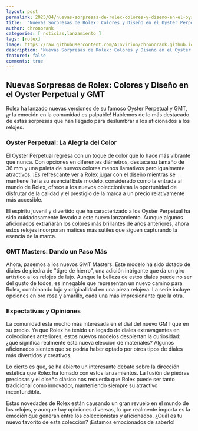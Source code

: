 ```yaml
---
layout: post
permalink: 2025/04/nuevas-sorpresas-de-rolex-colores-y-diseno-en-el-oyster-perpetual-y-gmt
title:  "Nuevas Sorpresas de Rolex: Colores y Diseño en el Oyster Perpetual y GMT"
author: chronorank
categories: [ noticias,lanzamiento ]
tags: [rolex]
image: https://raw.githubusercontent.com/AInvirion/chronorank.github.io/master/images/posts/20250408080301.png
description: "Nuevas Sorpresas de Rolex: Colores y Diseño en el Oyster Perpetual y GMT"
featured: false
comments: true
---
```

## Nuevas Sorpresas de Rolex: Colores y Diseño en el Oyster Perpetual y GMT

Rolex ha lanzado nuevas versiones de su famoso Oyster Perpetual y GMT, ¡y la emoción en la comunidad es palpable! Hablemos de lo más destacado de estas sorpresas que han llegado para deslumbrar a los aficionados a los relojes.

### Oyster Perpetual: La Alegría del Color
El Oyster Perpetual regresa con un toque de color que lo hace más vibrante que nunca. Con opciones en diferentes diámetros, destaca su tamaño de 36 mm y una paleta de nuevos colores menos llamativos pero igualmente atractivos. ¡Es refrescante ver a Rolex jugar con el diseño mientras se mantiene fiel a su esencia! Este modelo, considerado como la entrada al mundo de Rolex, ofrece a los nuevos coleccionistas la oportunidad de disfrutar de la calidad y el prestigio de la marca a un precio relativamente más accesible.

El espíritu juvenil y divertido que ha caracterizado a los Oyster Perpetual ha sido cuidadosamente llevado a este nuevo lanzamiento. Aunque algunos aficionados extrañarán los colores más brillantes de años anteriores, ahora estos relojes incorporan matices más sutiles que siguen capturando la esencia de la marca. 

### GMT Masters: Dando un Paso Más
Ahora, pasemos a los nuevos GMT Masters. Este modelo ha sido dotado de diales de piedra de "tigre de hierro", una adición intrigante que da un giro artístico a los relojes de lujo. Aunque la belleza de estos diales puede no ser del gusto de todos, es innegable que representan un nuevo camino para Rolex, combinando lujo y originalidad en una pieza relojera. La serie incluye opciones en oro rosa y amarillo, cada una más impresionante que la otra.

### Expectativas y Opiniones
La comunidad está mucho más interesada en el dial del nuevo GMT que en su precio. Ya que Rolex ha tenido un legado de diales extravagantes en colecciones anteriores, estos nuevos modelos despiertan la curiosidad: ¿qué significa realmente esta nueva elección de materiales? Algunos aficionados sienten que se podría haber optado por otros tipos de diales más divertidos y creativos.

Lo cierto es que, se ha abierto un interesante debate sobre la dirección estética que Rolex ha tomado con estos lanzamientos. La fusión de piedras preciosas y el diseño clásico nos recuerda que Rolex puede ser tanto tradicional como innovador, manteniendo siempre su atractivo inconfundible.

Estas novedades de Rolex están causando un gran revuelo en el mundo de los relojes, y aunque hay opiniones diversas, lo que realmente importa es la emoción que generan entre los coleccionistas y aficionados. ¿Cuál es tu nuevo favorito de esta colección? ¡Estamos emocionados de saberlo!  
